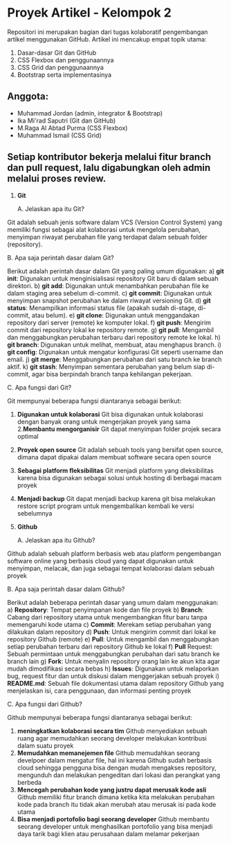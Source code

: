 # Proyek Artikel - Kelompok 2

Repositori ini merupakan bagian dari tugas kolaboratif pengembangan artikel menggunakan GitHub. Artikel ini mencakup empat topik utama:

1. Dasar-dasar Git dan GitHub
2. CSS Flexbox dan penggunaannya
3. CSS Grid dan penggunaannya
4. Bootstrap serta implementasinya

## Anggota:
- Muhammad Jordan (admin, integrator & Bootstrap)
- Ika Mi'rad Saputri (Git dan GitHub)
- M.Raga Al Abtad Purma (CSS Flexbox)
- Muhammad Ismail (CSS Grid)

Setiap kontributor bekerja melalui fitur branch dan pull request, lalu digabungkan oleh admin melalui proses review.
---
1. **Git**
   
   A. Jelaskan apa itu Git?
   
Git adalah sebuah jenis software dalam VCS (Version Control System) yang memiliki fungsi sebagai alat kolaborasi untuk mengelola perubahan, menyimpan riwayat perubahan file yang terdapat dalam sebuah folder (repository).

   B. Apa saja perintah dasar dalam Git?
   
Berikut adalah perintah dasar dalam Git yang paling umum digunakan:
  a) **git init**: Digunakan untuk menginisialisasi repository Git baru di dalam sebuah direktori.
  b) **git add**: Digunakan untuk menambahkan perubahan file ke dalam staging area sebelum di-commit.
  c) **git commit**: Digunakan untuk menyimpan snapshot perubahan ke dalam riwayat versioning Git.
  d) **git status**: Menampilkan informasi status file (apakah sudah di-stage, di-commit, atau belum).
  e) **git clone**: Digunakan untuk menggandakan repository dari server (remote) ke komputer lokal.
  f) **git push**: Mengirim commit dari repository lokal ke repository remote.
  g) **git pull**: Mengambil dan menggabungkan perubahan terbaru dari repository remote ke lokal.
  h) **git branch**: Digunakan untuk melihat, membuat, atau menghapus branch.
  i) **git config**: Digunakan untuk mengatur konfigurasi Git seperti username dan email.
  j) **git merge**: Menggabungkan perubahan dari satu branch ke branch aktif.
  k) **git stash**: Menyimpan sementara perubahan yang belum siap di-commit, agar bisa berpindah branch tanpa kehilangan pekerjaan.    
  
   C. Apa fungsi dari Git?
   
 Git mempunyai beberapa fungsi diantaranya sebagai berikut:
  1. **Digunakan untuk kolaborasi**
     Git bisa digunakan untuk kolaborasi dengan banyak orang untuk mengerjakan proyek yang sama
  2.**Membantu mengorganisir**
     Git dapat menyimpan folder projek secara optimal
  3. **Proyek open source**
     Git adalah sebuah tools yang bersifat open source, dimana dapat dipakai dalam membuat software secara open source
  4. **Sebagai platform fleksibilitas**
     Git menjadi platform yang dleksibilitas karena bisa digunakan sebagai solusi untuk hosting di berbagai macam proyek
  5. **Menjadi backup**
     Git dapat menjadi backup karena git bisa melakukan restore script program untuk mengembalikan kembali ke versi sebelumnya

2. **Github**
   
   A. Jelaskan apa itu Github?
   
Github adalah sebuah platform berbasis web atau platform pengembangan software online yang berbasis cloud yang dapat digunakan untuk menyimpan, melacak, dan juga sebagai tempat kolaborasi dalam sebuah proyek

   B. Apa saja perintah dasar dalam Github?
   
Berikut adalah beberapa perintah dasar yang umum dalam menggunakan:
  a) **Repository**: Tempat penyimpanan kode dan file proyek
  b) **Branch**: Cabang dari repository utama untuk mengembangkan fitur baru tanpa memengaruhi kode utama
  c) **Commit**: Merekam setiap perubahan yang dilakukan dalam repository
  d) **Push**: Untuk mengirim commit dari lokal ke repository Github (remote)
  e) **Pull**: Untuk mengambil dan menggabungkan setiap perubahan terbaru dari repository Github ke lokal
  f) **Pull** Request: Sebuah permintaan untuk menggabungkan perubahan dari satu branch ke branch lain
  g) **Fork**: Untuk menyalin repository orang lain ke akun kita agar mudah dimodifikasi secara bebas
  h) **Issues**: Digunakan untuk melaporkan bug, request fitur dan untuk diskusi dalam menggerjakan sebuah proyek
  i) **README.md**: Sebuah file dokumentasi utama dalam repository Github yang menjelaskan isi, cara penggunaan, dan informasi penting proyek
  
   C. Apa fungsi dari Github?

Github mempunyai beberapa fungsi diantaranya sebagai berikut:
  1. **meningkatkan kolaborasi secara tim**
     Github menyediakan sebuah ruang agar memudahkan seorang developer melakukan kontribusi dalam suatu proyek
  2. **Memudahkan memanejemen file**
     Github memudahkan seorang develpoer dalam mengatur file, hal ini karena Github sudah berbasis cloud sehingga pengguna bisa dengan mudah mengakses repository, mengunduh dan melakukan pengeditan dari lokasi dan perangkat yang berbeda
  3. **Mencegah perubahan kode yang justru dapat merusak kode asli**
     Github memiliki fitur branch dimana ketika kita melakukan perubahan kode pada branch itu tidak akan merubah atau merusak isi pada kode utama
  5. **Bisa menjadi portofolio bagi seorang developer**
     Github membantu seorang developer untuk menghasilkan portofolio yang bisa menjadi daya tarik bagi klien atau perusahaan dalam melamar pekerjaan

